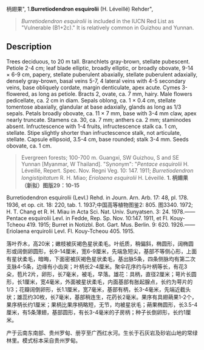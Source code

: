 柄翅果",
1.**Burretiodendron esquirolii** (H. Léveillé) Rehder",

> *Burretiodendron esquirolii* is included in the IUCN Red List as \"Vulnerable (B1+2c).\" It is relatively common in Guizhou and Yunnan.

## Description
Trees deciduous, to 20 m tall. Branchlets gray-brown, stellate pubescent. Petiole 2-4 cm; leaf blade elliptic, broadly elliptic, or broadly obovate, 9-14 × 6-9 cm, papery, stellate puberulent abaxially, stellate puberulent adaxially, densely gray-brown, basal veins 5-7, 4 lateral veins with 4-5 secondary veins, base obliquely cordate, margin denticulate, apex acute. Cymes 3-flowered, as long as petiole. Bracts 2, ovate, ca. 7 mm, hairy. Male flowers pedicellate, ca. 2 cm in diam. Sepals oblong, ca. 1 × 0.4 cm, stellate tomentose abaxially, glandular at base adaxially, glands as long as 1/3 sepals. Petals broadly obovate, ca. 11 × 7 mm, base with 3-4 mm claw, apex nearly truncate. Stamens ca. 30, ca. 7 mm; anthers ca. 2 mm; staminodes absent. Infructescence with 1-4 fruits, infructescence stalk ca. 1 cm, stellate. Stipe slightly shorter than infructescence stalk, not articulate, stellate. Capsule ellipsoid, 3.5-4 cm, base rounded; stalk 3-4 mm. Seeds obovate, ca. 1 cm.

> Evergreen forests; 100-700 m. Guangxi, SW Guizhou, S and SE Yunnan [Myanmar, W Thailand].
  "Synonym": "*Pentace esquirolii* H. Léveillé, Repert. Spec. Nov. Regni Veg. 10: 147. 1911; *Burretiodendron longistipitatum* R. H. Miao; *Eriolaena esquirolii* H. Léveillé.
**1. 柄翅果（新拟）图版29：10-15**

Burretiodendron esquirolii (Levl.) Rehd. in Journ. Arn. Arb. 17: 48, pl. 178. 1936, et op. cit. 18: 220, tab. 1. 1937;中国高等植物图鉴2: 805. 图3340. 1972; H. T. Chang et R. H. Miau in Acta Sci. Nat. Univ. Sunyatsen. 3: 24. 1978.——Pentace esquirolii Levl. in Fedde, Rep. Sp. Nov. 10:147. 1911, et Fl. Kouy-Tcheou 419. 1915; Burret in Notizbl. Bot. Gart. Mus. Berlin. 9: 620. 1926.——Eriolaena erquirolii Levl. Fl. Kouy-Tcheou 405. 1915.

落叶乔木，高20米；嫩枝被灰褐色星状柔毛。叶纸质，稍偏斜，椭圆形，阔椭圆形或阔倒卵圆形，长9-14厘米，宽6-9厘米，先端急短尖，基部不等侧心形，上面有星状柔毛，暗晦，下面密被灰褐色星状柔毛，基出脉5条，四条侧脉均有第二次支脉4-5条，边缘有小齿突；叶柄长2-4厘米。聚伞花序约与叶柄等长，有花3朵，苞片2片，卵形，长7毫米，被毛，早落。雄花：具柄，直径2厘米；萼片长圆形，长1厘米，宽4毫米，外面被星状柔毛，内面基部有胀起腺点，长约为萼片的1/3；花瓣阔倒卵形，长1.1厘米，宽7毫米，基部有柄，长3-4毫米，先端近截头状；雄蕊约30枚，长7毫米，基部稍连生，花药长2毫米。果序有具翅蒴果1-2个，果序柄长约1厘米；果柄比果序柄略短，无节，均被星状毛；蒴果椭圆形，长3.5-4厘米，有5条薄翅，基部圆形，有长3-4毫米的子房柄；种子长倒卵形，长约1厘米。

产于云南东南部、贵州罗甸、册亨至广西红水河。生长于石灰岩及砂岩山地的常绿林里。模式标本采自贵州罗甸。
